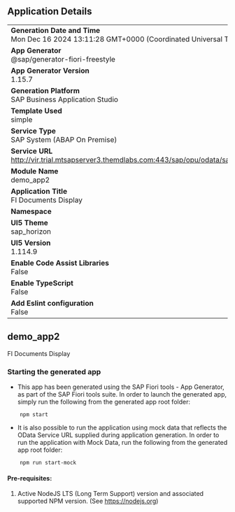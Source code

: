 ## Application Details
|               |
| ------------- |
|**Generation Date and Time**<br>Mon Dec 16 2024 13:11:28 GMT+0000 (Coordinated Universal Time)|
|**App Generator**<br>@sap/generator-fiori-freestyle|
|**App Generator Version**<br>1.15.7|
|**Generation Platform**<br>SAP Business Application Studio|
|**Template Used**<br>simple|
|**Service Type**<br>SAP System (ABAP On Premise)|
|**Service URL**<br>http://vir.trial.mtsapserver3.themdlabs.com:443/sap/opu/odata/sap/ZGW_BTP_TRIAL_AN_SRV|
|**Module Name**<br>demo_app2|
|**Application Title**<br>FI Documents Display|
|**Namespace**<br>|
|**UI5 Theme**<br>sap_horizon|
|**UI5 Version**<br>1.114.9|
|**Enable Code Assist Libraries**<br>False|
|**Enable TypeScript**<br>False|
|**Add Eslint configuration**<br>False|

## demo_app2

FI Documents Display

### Starting the generated app

-   This app has been generated using the SAP Fiori tools - App Generator, as part of the SAP Fiori tools suite.  In order to launch the generated app, simply run the following from the generated app root folder:

```
    npm start
```

- It is also possible to run the application using mock data that reflects the OData Service URL supplied during application generation.  In order to run the application with Mock Data, run the following from the generated app root folder:

```
    npm run start-mock
```

#### Pre-requisites:

1. Active NodeJS LTS (Long Term Support) version and associated supported NPM version.  (See https://nodejs.org)


